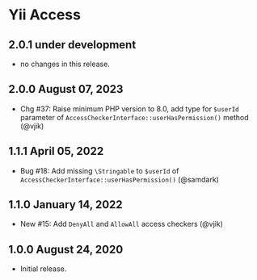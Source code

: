 # Yii Access

## 2.0.1 under development

- no changes in this release.

## 2.0.0 August 07, 2023

- Chg #37: Raise minimum PHP version to 8.0, add type for `$userId` parameter of
  `AccessCheckerInterface::userHasPermission()` method (@vjik)

## 1.1.1 April 05, 2022

- Bug #18: Add missing `\Stringable` to `$userId` of `AccessCheckerInterface::userHasPermission()` (@samdark)

## 1.1.0 January 14, 2022

- New #15: Add `DenyAll` and `AllowAll` access checkers (@vjik)

## 1.0.0 August 24, 2020

- Initial release.
